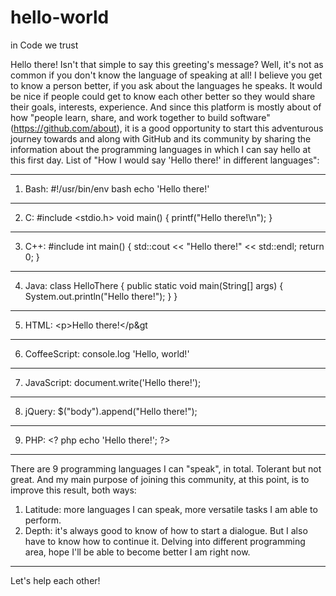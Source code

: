 # hello-world
in Code we trust

Hello there! Isn't that simple to say this greeting's message? 
Well, it's not as common if you don't know the language of speaking at all!
I believe you get to know a person better, if you ask about the languages he speaks. It would be nice if people could get to know each other better so they would share their goals, interests, experience. And since this platform is mostly about of how "people learn, share, and work together to build software" (https://github.com/about), it is a good opportunity to start this adventurous journey towards and along with GitHub and its community by sharing the information about the programming languages in which I can say hello at this first day.
List of "How I would say 'Hello there!' in different languages":
***
1) Bash:
#!/usr/bin/env bash
echo 'Hello there!'
***
2) C:
#include <stdio.h>
void main() { printf("Hello there!\n"); }
***
3) C++:
#include <iostream>
int main() { std::cout << "Hello there!" << std::endl; return 0; }
***
4) Java:
  class HelloThere { public static void main(String[] args) { System.out.println("Hello there!"); } }
***
5) HTML:
  &lt;p&gt;Hello there!&lt;/p&gt
***
6) CoffeeScript:
  console.log 'Hello, world!'
***
7) JavaScript:
  document.write('Hello there!');
***
8) jQuery:
  $("body").append("Hello there!");
***
9) PHP:
  &lt;? php echo 'Hello there!'; ?&gt;
***
  There are 9 programming languages I can "speak", in total. Tolerant but not great. 
  And my main purpose of joining this community, at this point, is to improve this result, both ways: 
  1. Latitude: more languages I can speak, more versatile tasks I am able to perform.
  2. Depth: it's always good to know of how to start a dialogue. But I also have to know how to continue it. Delving into different programming area, hope I'll be able to become better I am right now.
***
  Let's help each other!    
